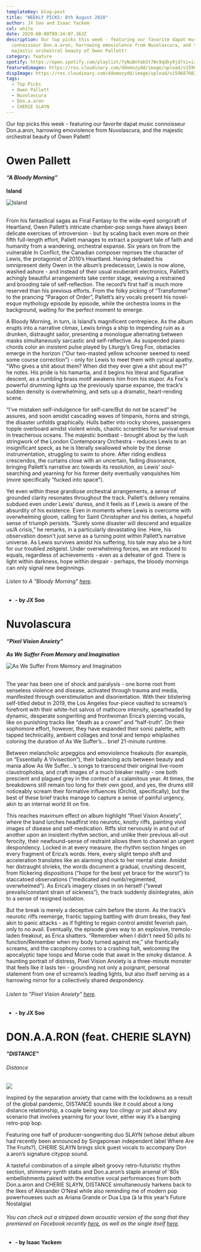 ```yaml
---
templateKey: blog-post
title: "WEEKLY PICKS: 8th August 2020"
author: JX Soo and Isaac Yackem
col: white
date: 2020-08-08T09:24:07.363Z
description: Our top picks this week - featuring our favorite dapat music
  connoisseur Don.a.aron, harrowing emoviolence from Nuvolascura, and the
  majestic orchestral beauty of Owen Pallett!
category: feature
spotify: https://open.spotify.com/playlist/7yNuBnYabSt7Wc9qQky9jd?si=izdjyhltSlKhDy4_5OQ0DQ
featuredimageo: https://res.cloudinary.com/ddomozydd/image/upload/v1596878822/brucebbanner_tngape.jpg
dispImage: https://res.cloudinary.com/ddomozydd/image/upload/v1596878825/pickscard_k4j89p.jpg
tags:
  - Top Picks
  - Owen Pallett
  - Nuvolascura
  - Don.a.aron
  - CHERIE SLAYN
---
```

Our top picks this week - featuring our favorite dapat music connoisseur Don.a.aron, harrowing emoviolence from Nuvolascura, and the majestic orchestral beauty of Owen Pallett!

# Owen Pallett

#### ***“A Bloody Morning”***

**Island**

![](https://res.cloudinary.com/ddomozydd/image/upload/v1596384079/pick1_mgkc5l.jpg 'Island')

\
From his fantastical sagas as Final Fantasy to the wide-eyed songcraft of Heartland, Owen Pallett’s intricate chamber-pop songs have always been delicate exercises of introversion - but by scaling back even more on their fifth full-length effort, Pallett manages to extract a poignant tale of faith and humanity from a wandering, orchestral expanse. Six years on from the vulnerable In Conflict, the Canadian composer reprises the character of Lewis, the protagonist of 2010’s Heartland. Having defeated his omnipresent deity Owen in the album’s predecessor, Lewis is now alone, washed ashore - and instead of their usual exuberant electronics, Pallett’s achingly beautiful arrangements take center stage, weaving a restrained and brooding tale of self-reflection. The record’s first half is much more reserved than his previous efforts. From the folky picking of “Transformer” to the prancing “Paragon of Order”, Pallett’s airy vocals present his novel-esque mythology episode by episode, while the orchestra looms in the background, waiting for the perfect moment to emerge.

A Bloody Morning, in turn, is Island’s magnificent centrepiece. As the album erupts into a narrative climax, Lewis brings a ship to impending ruin as a drunken, distraught sailor, presenting a monologue alternating between masks simultaneously sarcastic and self-reflective. As suspended piano chords color an insistent pulse played by Liturgy’s Greg Fox, obstacles emerge in the horizon (“Our two-masted yellow schooner seemed to need some course correction”) - only for Lewis to meet them with cynical apathy. "Who gives a shit about them? When did they ever give a shit about me?" he notes. His pride is his hamartia, and it begins his literal and figurative descent, as a rumbling brass motif awakens him from his stupor. As Fox's powerful drumming lights up the previously sparse expanse, the track’s sudden density is overwhelming, and sets up a dramatic, heart-rending scene.

“I've mistaken self-indulgence for self-care/But do not be scared” he assures, and soon amidst cascading waves of timpanis, horns and strings, the disaster unfolds graphically. Hulls batter into rocky shores, passengers topple overboard amidst violent winds, chaotic scrambles for survival ensue in treacherous oceans. The majestic bombast - brought about by the lush stringwork of the London Contemporary Orchestra - reduces Lewis to an insignificant speck, as he is literally swallowed whole by the dense instrumentation, struggling to swim to shore. After riding endless crescendos, the curtains close with an uncertain, fading dissonance, bringing Pallett’s narrative arc towards its resolution, as Lewis’ soul-searching and yearning for his former deity eventually vanquishes him (more specifically “fucked into space”).

Yet even within these grandiose orchestral arrangements, a sense of grounded clarity resonates throughout the track. Pallett's delivery remains subdued even under Lewis’ duress, and it feels as if Lewis is aware of the absurdity of his existence. Even in moments where Lewis is overcome with overwhelming gloom, calling for Saint Christopher and his deities, a hopeful sense of triumph persists. “Surely some disaster will descend and equalize us/A crisis,” he remarks, in a particularly devastating line. Here, his observation doesn't just serve as a turning point within Pallett’s narrative universe. As Lewis survives amidst his suffering, his tale may also be a hint for our troubled zeitgeist. Under overwhelming forces, we are reduced to equals, regardless of achievements - even as a defeater of god. There is light within darkness, hope within despair - perhaps, the bloody mornings can only signal new beginnings.

###### Listen to A "Bloody Morning" [here](https://owenpallett.bandcamp.com/track/a-bloody-morning).

* **\- by JX Soo**

# Nuvolascura

#### ***“Pixel Vision Anxiety”***

***As We Suffer From Memory and Imagination***

![](https://res.cloudinary.com/ddomozydd/image/upload/v1596384079/pick2_z5chj4.jpg 'As We Suffer From Memory and Imagination')

\
The year has been one of shock and paralysis - one borne root from senseless violence and disease, activated through trauma and media, manifested through overstimulation and disorientation. With their blistering self-titled debut in 2019, the Los Angeles four-piece vaulted to screamo’s forefront with their white-hot salvos of mathcore intensity, spearheaded by dynamic, desperate songwriting and frontwoman Erica’s piercing vocals, like on punishing tracks like “death as a crown” and “half-truth”. On their sophomore effort, however, they have expanded their sonic palette, with tapped technicality, ambient collages and tonal and tempo whiplashes coloring the duration of As We Suffer’s… brief 21-minute runtime.

Between melancholic arpeggios and emoviolence freakouts (for example, on “Essentially A Vivisection”), their balancing acts between beauty and mania allow As We Suffer...’s songs to transcend their original live-room claustrophobia, and craft images of a much bleaker reality - one both prescient and plagued grey in the context of a calamitous year. At times, the breakdowns still remain too long for their own good, and yes, the drums still noticeably scream their formative influences (Orchid, specifically), but the best of these brief tracks manage to capture a sense of painful urgency, akin to an internal world lit on fire.

This reaches maximum effect on album highlight “Pixel Vision Anxiety”, where the band lurches headfirst into neurotic, knotty riffs, painting vivid images of disease and self-medication. Riffs slot nervously in and out of another upon an insistent rhythm section, and unlike their previous all-out ferocity, their newfound-sense of restraint allows them to channel an urgent despondency. Locked in at every measure, the rhythm section hinges on every fragment of Erica’s words. Here, every slight tempo shift and acceleration translates like an alarming shock to her mental state. Amidst her distraught shrieks, the words document a gradual, crushing descent, from flickering dispositions (“hope for the best yet brace for the worst”) to staccatoed observations (“medicated and numb/regimented, overwhelmed”). As Erica’s imagery closes in on herself (“sweat prevails/constant strain of sickness”), the track suddenly disintegrates, akin to a sense of resigned isolation.

But the break is merely a deceptive calm before the storm. As the track’s neurotic riffs reemerge, frantic tapping battling with drum breaks, they feel akin to panic attacks - as if fighting to regain control amidst feverish pain, only to no avail. Eventually, the episode gives way to an explosive, tremolo-laden freakout, as Erica shatters. “Remember when I didn't need 50 pills to function/Remember when my body turned against me,” she frantically screams, and the cacophony comes to a crashing halt, welcoming the apocalyptic tape loops and Morse code that await in the smoky distance. A haunting portrait of distress, Pixel Vision Anxiety is a three-minute monster that feels like it lasts ten - grounding not only a poignant, personal statement from one of screamo’s leading lights, but also itself serving as a harrowing mirror for a collectively shared despondency.

###### Listen to "Pixel Vision Anxiety" [here](https://nuvolascura.bandcamp.com/track/pixel-vison-anxiety).

* **\- by JX Soo**

# DON.A.A.RON (feat. CHERIE SLAYN)

#### ***"DISTANCE"***

###### Distance

![](https://res.cloudinary.com/ddomozydd/image/upload/v1596384095/Pick3_lunrio.jpg)

Inspired by the separation anxiety that came with the lockdowns as a result of the global pandemic, DISTANCE sounds like it could about a long distance relationship, a couple being way too clingy or just about any scenario that involves yearning for your lover, either way it’s a banging retro-pop bop.

Featuring one half of producer-songwriting duo SLAYN (whose debut album had recently been announced by Singaporean independent label Where Are The Fruits?), CHERIE SLAYN brings slick guest vocals to accompany Don a.aron’s signature citypop sound.

A tasteful combination of a simple albeit groovy retro-futuristic rhythm section, shimmery synth stabs and Don.a.aron’s staple arsenal of ‘80s embellishments paired with the emotive vocal performances from both Don.a.aron and CHERIE SLAYN, DISTANCE simultaneously harkens back to the likes of Alexander O’Neal while also reminding me of modern pop powerhoueses such as Ariana Grande or Dua Lipa (à la this year’s Future Nostalgia)

###### You can check out a stripped down acoustic version of the song that they premiered on Facebook recently [here](https://www.facebook.com/iamdon.a.a.ron/videos/345150536514608/), as well as the single itself [here](https://open.spotify.com/track/2nI1s0lRGGonltLMqAZg3y?si=89P1IfaGToWt19mi3cIgyg).

* **\- by Isaac Yackem**
